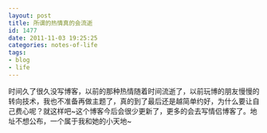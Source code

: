 ```yaml
---
layout: post
title: 所谓的热情真的会流逝
id: 1477
date: 2011-11-03 19:25:25
categories: notes-of-life
tags:
- blog
- life
---
```


时间久了很久没写博客，以前的那种热情随着时间流逝了，以前玩博的朋友慢慢的转向技术，我也不准备再做主题了，真的到了最后还是越简单约好，为什么要让自己费心呢？就这样吧~这个博客今后会很少更新了，更多的会去写情侣博客了。地址不想公布，一个属于我和她的小天地~
